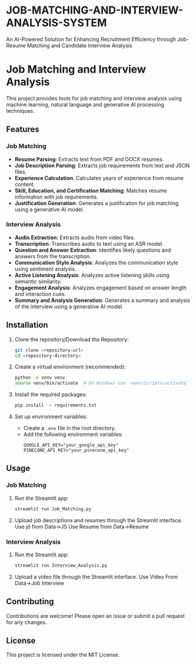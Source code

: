 # JOB-MATCHING-AND-INTERVIEW-ANALYSIS-SYSTEM
An AI-Powered Solution for Enhancing Recruitment Efficiency  through Job-Resume Matching and Candidate Interview Analysis 

# Job Matching and Interview Analysis

This project provides tools for job matching and interview analysis using machine learning, natural language and generative AI processing techniques.

## Features

### Job Matching
- **Resume Parsing**: Extracts text from PDF and DOCX resumes.
- **Job Description Parsing**: Extracts job requirements from text and JSON files.
- **Experience Calculation**: Calculates years of experience from resume content.
- **Skill, Education, and Certification Matching**: Matches resume information with job requirements.
- **Justification Generation**: Generates a justification for job matching using a generative AI model.

### Interview Analysis
- **Audio Extraction**: Extracts audio from video files.
- **Transcription**: Transcribes audio to text using an ASR model.
- **Question and Answer Extraction**: Identifies likely questions and answers from the transcription.
- **Communication Style Analysis**: Analyzes the communication style using sentiment analysis.
- **Active Listening Analysis**: Analyzes active listening skills using semantic similarity.
- **Engagement Analysis**: Analyzes engagement based on answer length and interaction cues.
- **Summary and Analysis Generation**: Generates a summary and analysis of the interview using a generative AI model.

## Installation

1. Clone the repository/Download the Repository:
    ```sh
    git clone <repository-url>
    cd <repository-directory>
    ```

2. Create a virtual environment (recommended):
    ```sh
    python -m venv venv
    source venv/bin/activate  # On Windows use `venv\Scripts\activate`
    ```

3. Install the required packages:
    ```sh
    pip install -r requirements.txt
    ```

4. Set up environment variables:
    - Create a `.env` file in the root directory.
    - Add the following environment variables:
        ```env
        GOOGLE_API_KEY="your_google_api_key"
        PINECONE_API_KEY="your_pinecone_api_key"
        ```

## Usage

### Job Matching

1. Run the Streamlit app:
    ```sh
    streamlit run Job_Matching.py
    ```

2. Upload job descriptions and resumes through the Streamlit interface.
Use jd from Data->JS
Use Resume from Data->Resume

### Interview Analysis

1. Run the Streamlit app:
    ```sh
    streamlit run Interview_Analysis.py
    ```

2. Upload a video file through the Streamlit interface.
Use Video From Data->Job Interview

## Contributing

Contributions are welcome! Please open an issue or submit a pull request for any changes.

## License

This project is licensed under the MIT License.
